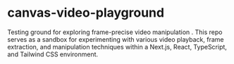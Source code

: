 # canvas-video-playground
Testing ground for exploring frame-precise video manipulation . This repo serves as a sandbox for experimenting with various video playback, frame extraction, and manipulation techniques within a Next.js, React, TypeScript, and Tailwind CSS environment. 

